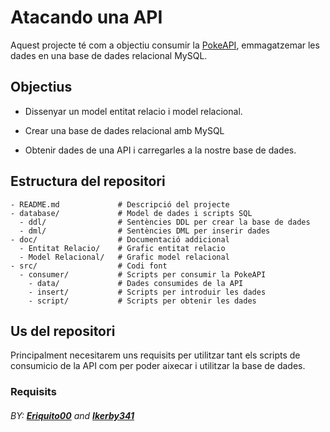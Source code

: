 # Atacando una API

Aquest projecte té com a objectiu consumir la [PokeAPI](https://pokeapi.co/), emmagatzemar les dades en una base de dades relacional MySQL.

## Objectius

- Dissenyar un model entitat relacio i model relacional.

- Crear una base de dades relacional amb MySQL

- Obtenir dades de una API i carregarles a la nostre base de dades.

## Estructura del repositori

```
- README.md             # Descripció del projecte
- database/             # Model de dades i scripts SQL
  - ddl/                # Sentències DDL per crear la base de dades
  - dml/                # Sentències DML per inserir dades
- doc/                  # Documentació addicional
  - Entitat Relacio/    # Grafic entitat relacio
  - Model Relacional/   # Grafic model relacional
- src/                  # Codi font
  - consumer/           # Scripts per consumir la PokeAPI
    - data/             # Dades consumides de la API
    - insert/           # Scripts per introduir les dades
    - script/           # Scripts per obtenir les dades
```

## Us del repositori

Principalment necesitarem uns requisits per utilitzar tant els scripts de consumicio de la API com per poder aixecar i utilitzar la base de dades.

### Requisits



###### BY: **[Eriquito00](https://github.com/Eriquito00)** and **[Ikerby341](https://github.com/Ikerby341)**